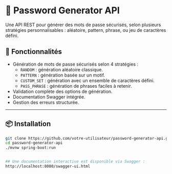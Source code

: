                                                                                                       
# 🔐 Password Generator API

Une API REST pour générer des mots de passe sécurisés, selon plusieurs stratégies personnalisables : aléatoire, pattern, phrase, ou jeu de caractères défini.

## 🚀 Fonctionnalités

- Génération de mots de passe sécurisés selon 4 stratégies :
  - `RANDOM` : génération aléatoire classique.
  - `PATTERN` : génération basée sur un motif.
  - `CUSTOM_SET` : génération avec un ensemble de caractères défini.
  - `PASS_PHRASE` : génération de phrases faciles à retenir.
- Validation complète des options de génération.
- Documentation Swagger intégrée.
- Gestion des erreurs structurée.

---

## 📦 Installation

```bash
git clone https://github.com/votre-utilisateur/password-generator-api.git
cd password-generator-api
./mvnw spring-boot:run


## Une documentation interactive est disponible via Swagger :
http://localhost:8080/swagger-ui.html

